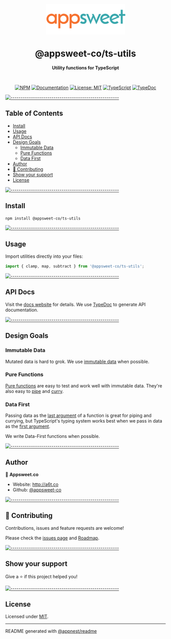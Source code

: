 <!-- ⚠️ This README has been generated from the file(s) "blueprint.md" ⚠️--><p align="center">
  <img src="./logo.png" alt="Logo" width="250" height="auto" />
</p>
<h1 align="center">@appsweet-co/ts-utils</h1>
<p align="center">
  <b>Utility functions for TypeScript</b></br>
  <sub><sub>
</p>

<br />

<p align="center">
		<a href="https://www.npmjs.com/package/@appsweet-co/ts-utils"><img alt="NPM" src="https://img.shields.io/npm/v/@appsweet-co/ts-utils.svg?style=for-the-badge" height="20"/></a>
<a href="https://appsweet-co.github.io/ts-utils/"><img alt="Documentation" src="https://img.shields.io/badge/documentation-yes-brightgreen.svg?style=for-the-badge" height="20"/></a>
<a href="https://github.com/appsweet-co/ts-utils/blob/main/LICENSE"><img alt="License: MIT" src="https://img.shields.io/badge/License-MIT-yellow.svg?style=for-the-badge" height="20"/></a>
<a href="https://www.typescriptlang.org/"><img alt="TypeScript" src="https://img.shields.io/badge/TypeScript-4.4.3-blueviolet?style=for-the-badge" height="20"/></a>
<a href="http://typedoc.org/"><img alt="TypeDoc" src="https://img.shields.io/badge/TypeDoc-0.22.4-blueviolet?style=for-the-badge" height="20"/></a>
	</p>


[![-----------------------------------------------------](https://raw.githubusercontent.com/andreasbm/readme/master/assets/lines/aqua.png)](#table-of-contents)

## Table of Contents

* [Install](#install)
* [Usage](#usage)
* [API Docs](#api-docs)
* [Design Goals](#design-goals)
	* [Immutable Data](#immutable-data)
	* [Pure Functions](#pure-functions)
	* [Data First](#data-first)
* [Author](#author)
* [🤝 Contributing](#-contributing)
* [Show your support](#show-your-support)
* [License](#license)


[![-----------------------------------------------------](https://raw.githubusercontent.com/andreasbm/readme/master/assets/lines/aqua.png)](#install)

## Install

```sh
npm install @appsweet-co/ts-utils
```


[![-----------------------------------------------------](https://raw.githubusercontent.com/andreasbm/readme/master/assets/lines/aqua.png)](#usage)

## Usage

Import utilities directly into your files:

```javascript
import { clamp, map, subtract } from '@appsweet-co/ts-utils';
```


[![-----------------------------------------------------](https://raw.githubusercontent.com/andreasbm/readme/master/assets/lines/aqua.png)](#api-docs)

## API Docs

Visit the [docs website](https://appsweet-co.github.io/ts-utils/) for details. We use [TypeDoc](http://typedoc.org/) to generate API documentation.


[![-----------------------------------------------------](https://raw.githubusercontent.com/andreasbm/readme/master/assets/lines/aqua.png)](#design-goals)

## Design Goals

### Immutable Data

Mutated data is hard to grok. We use [immutable data](https://en.wikipedia.org/wiki/Immutable_object) when possible.

### Pure Functions

[Pure functions](https://en.wikipedia.org/wiki/Pure_function) are easy to test and work well with immutable data. They're also easy to [pipe](https://en.wikipedia.org/wiki/Function_composition) and [curry](https://en.wikipedia.org/wiki/Currying).

### Data First

Passing data as the [last argument](https://dev.to/richytong/practical-functional-programming-in-javascript-data-last-1gjo) of a function is great for piping and currying, but TypeScript's typing system works best when we pass in data as the [first argument](https://basarat.gitbook.io/typescript/type-system/type-inference).

We write Data-First functions when possible.


[![-----------------------------------------------------](https://raw.githubusercontent.com/andreasbm/readme/master/assets/lines/aqua.png)](#author)

## Author

👤 **Appsweet.co**

* Website: http://a6t.co
* Github: [@appsweet-co](https://github.com/appsweet-co)


[![-----------------------------------------------------](https://raw.githubusercontent.com/andreasbm/readme/master/assets/lines/aqua.png)](#-contributing)

## 🤝 Contributing

Contributions, issues and feature requests are welcome!

Please check the [issues page](https://github.com/appsweet-co/ts-utils/issues) and [Roadmap](./ROADMAP.md).


[![-----------------------------------------------------](https://raw.githubusercontent.com/andreasbm/readme/master/assets/lines/aqua.png)](#show-your-support)

## Show your support

Give a ⭐️ if this project helped you!


[![-----------------------------------------------------](https://raw.githubusercontent.com/andreasbm/readme/master/assets/lines/aqua.png)](#license)

## License
	
Licensed under [MIT](https://opensource.org/licenses/MIT).

---

README generated with [@appnest/readme](https://github.com/andreasbm/readme)
